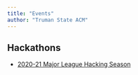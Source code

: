 ```yaml
---
title: "Events"
author: "Truman State ACM"
---
```


## Hackathons

+ [2020-21 Major League Hacking Season](https://mlh.io/seasons/2021/events)